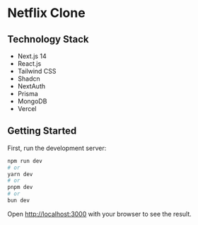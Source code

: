 # Netflix Clone

## Technology Stack

- Next.js 14
- React.js
- Tailwind CSS
- Shadcn
- NextAuth
- Prisma
- MongoDB
- Vercel

## Getting Started

First, run the development server:

```bash
npm run dev
# or
yarn dev
# or
pnpm dev
# or
bun dev
```

Open [http://localhost:3000](http://localhost:3000) with your browser to see the result.
